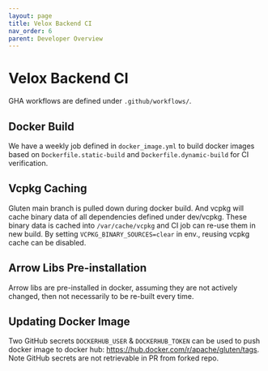 ```yaml
---
layout: page
title: Velox Backend CI
nav_order: 6
parent: Developer Overview
---
```

# Velox Backend CI

GHA workflows are defined under `.github/workflows/`.

## Docker Build
We have a weekly job defined in `docker_image.yml` to build docker images based on `Dockerfile.static-build` and `Dockerfile.dynamic-build` for CI verification.

## Vcpkg Caching
Gluten main branch is pulled down during docker build. And vcpkg will cache binary data of all dependencies defined under dev/vcpkg.
These binary data is cached into `/var/cache/vcpkg` and CI job can re-use them in new build. By setting `VCPKG_BINARY_SOURCES=clear` in env.,
reusing vcpkg cache can be disabled.

## Arrow Libs Pre-installation
Arrow libs are pre-installed in docker, assuming they are not actively changed, then not necessarily to be re-built every time.

## Updating Docker Image
Two GitHub secrets `DOCKERHUB_USER` & `DOCKERHUB_TOKEN` can be used to push docker image to docker hub: https://hub.docker.com/r/apache/gluten/tags.
Note GitHub secrets are not retrievable in PR from forked repo.